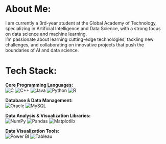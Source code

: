 # About Me:
I am currently a 3rd-year student at the Global Academy of Technology, specializing in Artificial Intelligence and Data Science, with a strong focus on data science and machine learning.<br> I’m passionate about learning cutting-edge technologies, tackling new challenges, and collaborating on innovative projects that push the boundaries of AI and data science.


# Tech Stack:
**Core Programming Languages:**  
![C](https://img.shields.io/badge/c-%233495DB.svg?style=plastic&logo=c&logoColor=white) 
![C++](https://img.shields.io/badge/c++-%238FA8D2.svg?style=plastic&logo=c%2B%2B&logoColor=white) 
![Java](https://img.shields.io/badge/java-%23D4885A.svg?style=plastic&logo=openjdk&logoColor=white) 
![Python](https://img.shields.io/badge/python-%235478A6.svg?style=plastic&logo=python&logoColor=ffdd54) 
![R](https://img.shields.io/badge/r-%2391B3D8.svg?style=plastic&logo=r&logoColor=white)  

**Database & Data Management:**  
![Oracle](https://img.shields.io/badge/Oracle-%23D26A5A.svg?style=plastic&logo=oracle&logoColor=white) 
![MySQL](https://img.shields.io/badge/mysql-%234489A1.svg?style=plastic&logo=mysql&logoColor=white)  

**Data Analysis & Visualization Libraries:**  
![NumPy](https://img.shields.io/badge/numpy-%234495C1.svg?style=plastic&logo=numpy&logoColor=white) 
![Pandas](https://img.shields.io/badge/pandas-%23524B71.svg?style=plastic&logo=pandas&logoColor=white) 
![Matplotlib](https://img.shields.io/badge/Matplotlib-%2390A4C1.svg?style=plastic&logo=Matplotlib&logoColor=black)  

**Data Visualization Tools:**  
![Power BI](https://img.shields.io/badge/power_bi-%23C0A878.svg?style=plastic&logo=powerbi&logoColor=black) 
![Tableau](https://img.shields.io/badge/Tableau-%23488BA1.svg?style=plastic&logo=tableau&logoColor=white)








